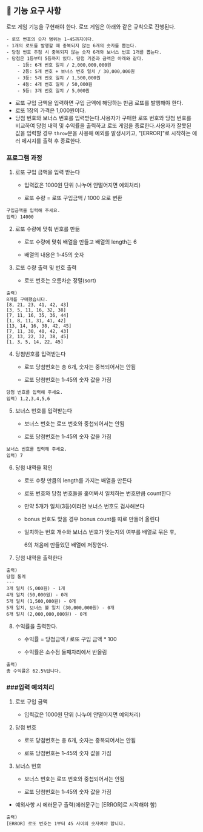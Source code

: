 ## 🚀 기능 요구 사항

로또 게임 기능을 구현해야 한다. 로또 게임은 아래와 같은 규칙으로 진행된다.

```
- 로또 번호의 숫자 범위는 1~45까지이다.
- 1개의 로또를 발행할 때 중복되지 않는 6개의 숫자를 뽑는다.
- 당첨 번호 추첨 시 중복되지 않는 숫자 6개와 보너스 번호 1개를 뽑는다.
- 당첨은 1등부터 5등까지 있다. 당첨 기준과 금액은 아래와 같다.
    - 1등: 6개 번호 일치 / 2,000,000,000원
    - 2등: 5개 번호 + 보너스 번호 일치 / 30,000,000원
    - 3등: 5개 번호 일치 / 1,500,000원
    - 4등: 4개 번호 일치 / 50,000원
    - 5등: 3개 번호 일치 / 5,000원
```

- 로또 구입 금액을 입력하면 구입 금액에 해당하는 만큼 로또를 발행해야 한다.
- 로또 1장의 가격은 1,000원이다.
- 당첨 번호와 보너스 번호를 입력받는다.사용자가 구매한 로또 번호와 당첨 번호를 비교하여 당첨 내역 및 수익률을 출력하고 로또 게임을 종료한다.사용자가 잘못된 값을 입력할 경우 `throw`문을 사용해 예외를 발생시키고, "[ERROR]"로 시작하는 에러 메시지를 출력 후 종료한다.
  
  

### 프로그램 과정

1. 로또 구입 금액을 입력 받는다
   
   - 입력값은 1000원 단위 (나누어 안떨어지면 예외처리)
   
   - 로또 수량 = 로또 구입금액 / 1000 으로 변환

```
구입금액을 입력해 주세요.
입력) 14000 
```

2. 로또 수량에 맞춰 번호를 만듦
   
   - 로또 수량에 맞춰 배열을 만들고 배열의 length는 6
   
   - 배열의 내용은 1-45의 숫자



3. 로또 수량 출력 및 번호 출력
   
   - 로또 번호는 오름차순 정렬(sort)

```
출력) 
8개를 구매했습니다.
[8, 21, 23, 41, 42, 43]
[3, 5, 11, 16, 32, 38]
[7, 11, 16, 35, 36, 44]
[1, 8, 11, 31, 41, 42]
[13, 14, 16, 38, 42, 45]
[7, 11, 30, 40, 42, 43]
[2, 13, 22, 32, 38, 45]
[1, 3, 5, 14, 22, 45]
```

4. 당첨번호를 입력받는다
   
   - 로또 당첨번호는 총 6개, 숫자는 중복되어서는 안됨
   
   - 로또 당첨번호는 1-45의 숫자 값을 가짐

```
당첨 번호를 입력해 주세요.
입력) 1,2,3,4,5,6 
```

5. 보너스 번호를 입력받는다
   
   - 보너스 번호는 로또 번호와 중첩되어서는 안됨
   
   - 로또 당첨번호는 1-45의 숫자 값을 가짐

```
보너스 번호를 입력해 주세요.
입력) 7
```



6. 당첨 내역을 확인
   
   - 로또 수량 만큼의 length를 가지는 배열을 만든다
   
   - 로또 번호와 당첨 번호들을 훑어봐서 일치하는 번호만큼 count한다
   
   - 만약 5개가 일치(3등)이라면 보너스 번호도 검사해본다
   
   - bonus 번호도 맞을 경우 bonus count를 따로 만들어 올린다
   
   - 일치하는 번호 개수와 보너스 번호가 맞는지의 여부를 배열로 묶은 후,
     
     6의 처음에 만들었던 배열에 저장한다.





7. 당첨 내역을 출력한다

```
출력) 
당첨 통계
---
3개 일치 (5,000원) - 1개
4개 일치 (50,000원) - 0개
5개 일치 (1,500,000원) - 0개
5개 일치, 보너스 볼 일치 (30,000,000원) - 0개
6개 일치 (2,000,000,000원) - 0개
```

8. 수익률을 출력한다.
   
   - 수익률 = 당첨금액 / 로또 구입 금액 * 100
   
   - 수익률은 소수점 둘째자리에서 반올림

```
출력)
총 수익률은 62.5%입니다.
```

### ###입력 예외처리

1. 로또 구입 금액
   
   - 입력값은 1000원 단위 (나누어 안떨어지면 예외처리)
     
     

2. 당첨 번호
   
   - 로또 당첨번호는 총 6개, 숫자는 중복되어서는 안됨
   
   - 로또 당첨번호는 1-45의 숫자 값을 가짐
     
     

3. 보너스 번호
   
   - 보너스 번호는 로또 번호와 중첩되어서는 안됨
   
   - 로또 당첨번호는 1-45의 숫자 값을 가짐
     
     
- 예외사항 시 에러문구 출력(에러문구는 [ERROR]로 시작해야 함)

```
출력)
[ERROR] 로또 번호는 1부터 45 사이의 숫자여야 합니다.
```
